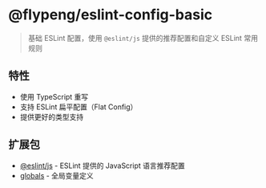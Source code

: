 # @flypeng/eslint-config-basic

> 基础 ESLint 配置，使用 `@eslint/js` 提供的推荐配置和自定义 ESLint 常用规则

## 特性

- 使用 TypeScript 重写
- 支持 ESLint 扁平配置（Flat Config）
- 提供更好的类型支持

## 扩展包

- [@eslint/js](https://github.com/eslint/eslint.git) - ESLint 提供的 JavaScript 语言推荐配置
- [globals](https://github.com/sindresorhus/globals) - 全局变量定义
